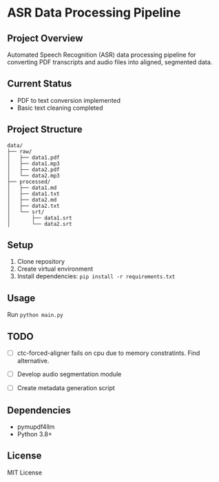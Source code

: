 # ASR Data Processing Pipeline

## Project Overview
Automated Speech Recognition (ASR) data processing pipeline for converting PDF transcripts and audio files into aligned, segmented data.

## Current Status
- PDF to text conversion implemented
- Basic text cleaning completed

## Project Structure
```
data/
├── raw/
│   ├── data1.pdf
│   ├── data1.mp3
│   ├── data2.pdf
│   └── data2.mp3
├── processed/
│   ├── data1.md
│   ├── data1.txt
│   ├── data2.md
│   ├── data2.txt
│   └── srt/
│       ├── data1.srt
│       └── data2.srt
```

## Setup
1. Clone repository
2. Create virtual environment
3. Install dependencies: `pip install -r requirements.txt`

## Usage
Run `python main.py`

## TODO
- [ ] ctc-forced-aligner fails on cpu due to memory constratints. Find alternative.
- [ ] Develop audio segmentation module
- [ ] Create metadata generation script


## Dependencies
- pymupdf4llm
- Python 3.8+

## License
MIT License